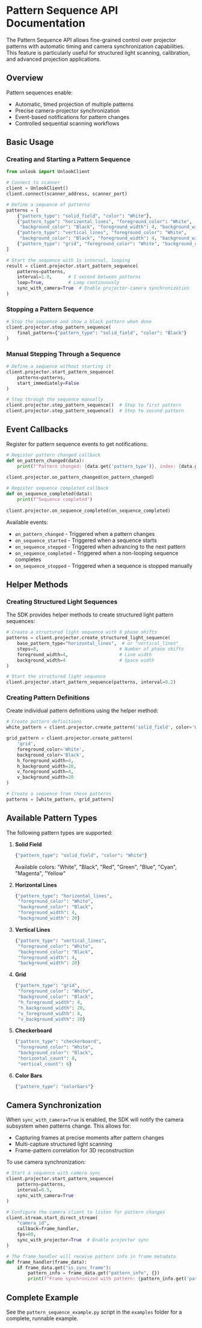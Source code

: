 # Pattern Sequence API Documentation

The Pattern Sequence API allows fine-grained control over projector patterns with automatic timing and camera synchronization capabilities. This feature is particularly useful for structured light scanning, calibration, and advanced projection applications.

## Overview

Pattern sequences enable:

- Automatic, timed projection of multiple patterns
- Precise camera-projector synchronization
- Event-based notifications for pattern changes
- Controlled sequential scanning workflows

## Basic Usage

### Creating and Starting a Pattern Sequence

```python
from unlook import UnlookClient

# Connect to scanner
client = UnlookClient()
client.connect(scanner_address, scanner_port)

# Define a sequence of patterns
patterns = [
    {"pattern_type": "solid_field", "color": "White"},
    {"pattern_type": "horizontal_lines", "foreground_color": "White", 
     "background_color": "Black", "foreground_width": 4, "background_width": 20},
    {"pattern_type": "vertical_lines", "foreground_color": "White", 
     "background_color": "Black", "foreground_width": 4, "background_width": 20},
    {"pattern_type": "grid", "foreground_color": "White", "background_color": "Black"}
]

# Start the sequence with 1s interval, looping
result = client.projector.start_pattern_sequence(
    patterns=patterns,
    interval=1.0,      # 1 second between patterns
    loop=True,         # Loop continuously
    sync_with_camera=True  # Enable projector-camera synchronization
)
```

### Stopping a Pattern Sequence

```python
# Stop the sequence and show a black pattern when done
client.projector.stop_pattern_sequence(
    final_pattern={"pattern_type": "solid_field", "color": "Black"}
)
```

### Manual Stepping Through a Sequence

```python
# Define a sequence without starting it
client.projector.start_pattern_sequence(
    patterns=patterns,
    start_immediately=False
)

# Step through the sequence manually
client.projector.step_pattern_sequence()  # Step to first pattern
client.projector.step_pattern_sequence()  # Step to second pattern
```

## Event Callbacks

Register for pattern sequence events to get notifications:

```python
# Register pattern changed callback
def on_pattern_changed(data):
    print(f"Pattern changed: {data.get('pattern_type')}, index: {data.get('index')}")
    
client.projector.on_pattern_changed(on_pattern_changed)

# Register sequence completed callback
def on_sequence_completed(data):
    print(f"Sequence completed")
    
client.projector.on_sequence_completed(on_sequence_completed)
```

Available events:
- `on_pattern_changed` - Triggered when a pattern changes
- `on_sequence_started` - Triggered when a sequence starts
- `on_sequence_stepped` - Triggered when advancing to the next pattern
- `on_sequence_completed` - Triggered when a non-looping sequence completes
- `on_sequence_stopped` - Triggered when a sequence is stopped manually

## Helper Methods

### Creating Structured Light Sequences

The SDK provides helper methods to create structured light pattern sequences:

```python
# Create a structured light sequence with 8 phase shifts
patterns = client.projector.create_structured_light_sequence(
    base_pattern_type="horizontal_lines",  # or "vertical_lines"
    steps=8,                              # Number of phase shifts
    foreground_width=4,                   # Line width
    background_width=4                    # Space width
)

# Start the structured light sequence
client.projector.start_pattern_sequence(patterns, interval=0.2)
```

### Creating Pattern Definitions

Create individual pattern definitions using the helper method:

```python
# Create pattern definitions
white_pattern = client.projector.create_pattern('solid_field', color='White')

grid_pattern = client.projector.create_pattern(
    'grid',
    foreground_color='White',
    background_color='Black',
    h_foreground_width=4,
    h_background_width=20,
    v_foreground_width=4,
    v_background_width=20
)

# Create a sequence from these patterns
patterns = [white_pattern, grid_pattern]
```

## Available Pattern Types

The following pattern types are supported:

1. **Solid Field**
   ```python
   {"pattern_type": "solid_field", "color": "White"}
   ```
   Available colors: "White", "Black", "Red", "Green", "Blue", "Cyan", "Magenta", "Yellow"

2. **Horizontal Lines**
   ```python
   {"pattern_type": "horizontal_lines", 
    "foreground_color": "White", 
    "background_color": "Black", 
    "foreground_width": 4, 
    "background_width": 20}
   ```

3. **Vertical Lines**
   ```python
   {"pattern_type": "vertical_lines", 
    "foreground_color": "White", 
    "background_color": "Black", 
    "foreground_width": 4, 
    "background_width": 20}
   ```

4. **Grid**
   ```python
   {"pattern_type": "grid", 
    "foreground_color": "White", 
    "background_color": "Black", 
    "h_foreground_width": 4, 
    "h_background_width": 20,
    "v_foreground_width": 4, 
    "v_background_width": 20}
   ```

5. **Checkerboard**
   ```python
   {"pattern_type": "checkerboard", 
    "foreground_color": "White", 
    "background_color": "Black", 
    "horizontal_count": 8, 
    "vertical_count": 6}
   ```

6. **Color Bars**
   ```python
   {"pattern_type": "colorbars"}
   ```

## Camera Synchronization

When `sync_with_camera=True` is enabled, the SDK will notify the camera subsystem when patterns change. This allows for:

- Capturing frames at precise moments after pattern changes
- Multi-capture structured light scanning
- Frame-pattern correlation for 3D reconstruction

To use camera synchronization:

```python
# Start a sequence with camera sync
client.projector.start_pattern_sequence(
    patterns=patterns,
    interval=0.5,
    sync_with_camera=True
)

# Configure the camera client to listen for pattern changes
client.stream.start_direct_stream(
    "camera_id",
    callback=frame_handler,
    fps=60,
    sync_with_projector=True  # Enable projector sync
)

# The frame_handler will receive pattern info in frame metadata
def frame_handler(frame_data):
    if frame_data.get("is_sync_frame"):
        pattern_info = frame_data.get("pattern_info", {})
        print(f"Frame synchronized with pattern: {pattern_info.get('pattern_type')}")
```

## Complete Example

See the `pattern_sequence_example.py` script in the `examples` folder for a complete, runnable example.